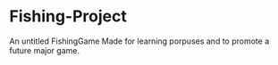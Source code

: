 # Fishing-Project
An untitled FishingGame
Made for learning porpuses and to promote a future major game.
